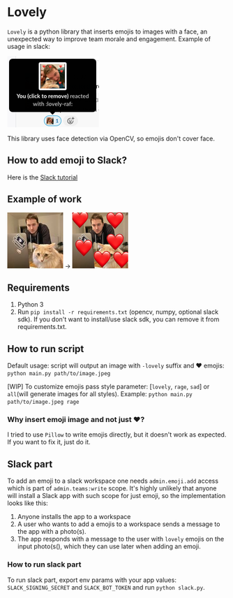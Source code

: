# Lovely

`Lovely` is a python library that inserts emojis to images with a face, an unexpected way to improve team morale and
engagement. Example of usage in slack:

![slack](example-in-slack.png)

This library uses face detection via OpenCV, so emojis don't cover face.

## How to add emoji to Slack?

Here is the [Slack tutorial](https://slack.com/help/articles/206870177-Add-custom-emoji-and-aliases-to-your-workspace)

## Example of work

![not-lovely](example.png) ->
![lovely](example-lovely.png)

## Requirements

1. Python 3
2. Run `pip install -r requirements.txt` (opencv, numpy, optional slack sdk). If you don't want to install/use slack
   sdk, you can remove it from requirements.txt.

## How to run script

Default usage: script will output an image with `-lovely` suffix and ❤️ emojis: `python main.py path/to/image.jpeg`

[WIP] To customize emojis pass style parameter: [`lovely`, `rage`, `sad`] or `all`(will generate images for all styles).
Example: `python main.py path/to/image.jpeg rage`

### Why insert emoji image and not just ❤️?

I tried to use `Pillow` to write emojis directly, but it doesn't work as expected. If you want to fix it, just do it.

## Slack part

To add an emoji to a slack workspace one needs `admin.emoji.add` access which is part of `admin.teams:write` scope. It's
highly unlikely that anyone will install a Slack app with such scope for just emoji, so the implementation looks like
this:

1. Anyone installs the app to a workspace
2. A user who wants to add a emojis to a workspace sends a message to the app with a photo(s).
3. The app responds with a message to the user with `lovely` emojis on the input photo(s(), which they can use later
   when adding an emoji.

### How to run slack part

To run slack part, export env params with your app values: `SLACK_SIGNING_SECRET` and `SLACK_BOT_TOKEN` and
run `python slack.py`.